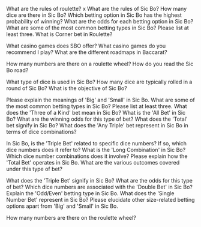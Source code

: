 What are the rules of roulette?  x
What are the rules of Sic Bo? 
How many dice are there in Sic Bo? 
Which betting option in Sic Bo has the highest probability of winning?
What are the odds for each betting option in Sic Bo?
What are some of the most common betting types in Sic Bo? Please list at least three.
What is Corner bet in Roulette?

What casino games does SBO offer?
What casino games do you recommend I play?
What are the different roadmaps in Baccarat?




How many numbers are there on a roulette wheel?
How do you read the Sic Bo road?


What type of dice is used in Sic Bo?
How many dice are typically rolled in a round of Sic Bo?
What is the objective of Sic Bo? 

Please explain the meanings of 'Big' and 'Small' in Sic Bo.
What are some of the most common betting types in Sic Bo? Please list at least three.
What does the 'Three of a Kind' bet mean in Sic Bo?
What is the 'All Bet' in Sic Bo? 
What are the winning odds for this type of bet?
What does the 'Total' bet signify in Sic Bo?
What does the 'Any Triple' bet represent in Sic Bo in terms of dice combinations?

In Sic Bo, is the 'Triple Bet' related to specific dice numbers? If so, which dice numbers does it refer to?
What is the 'Long Combination' in Sic Bo? Which dice number combinations does it involve?
Please explain how the 'Total Bet' operates in Sic Bo. 
What are the various outcomes covered under this type of bet?

What does the 'Triple Bet' signify in Sic Bo? 
What are the odds for this type of bet?
Which dice numbers are associated with the 'Double Bet' in Sic Bo?
Explain the 'Odd/Even' betting type in Sic Bo. 
What does the 'Single Number Bet' represent in Sic Bo? 
Please elucidate other size-related betting options apart from 'Big' and 'Small' in Sic Bo.


How many numbers are there on the roulette wheel?